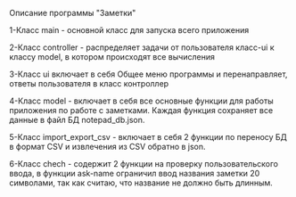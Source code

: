 Описание программы "Заметки"

1-Класс main - основной класс для запуска всего приложения

2-Класс controller - распределяет задачи от пользователя класс-ui к классу
model, в котором происходят все вычисления

3-Класс ui включает в себя Общее меню программы и перенаправляет, ответы пользователя
в класс контроллер

4-Класс model - включает в себя все основные функции для работы приложения
по работе с заметками. Каждая функция сохраняет все данные в файл БД notepad_db.json.

5-Класс import_export_csv - включает в себя 2 функции по переносу БД в формат
CSV и извлечения из CSV обратно в json.

6-Класс chech - содержит 2 функции на проверку пользовательского ввода, 
в функции ask-name ограничил ввод названия заметки 20 символами, так как
считаю, что название не должно быть длинным.